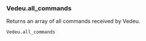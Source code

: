 ### Vedeu.all_commands

Returns an array of all commands received by Vedeu.

    Vedeu.all_commands
